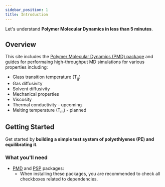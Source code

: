 ```yaml
---
sidebar_position: 1
title: Introduction
---
```


Let's understand **Polymer Molecular Dynamics in less than 5 minutes**.

## Overview

This site includes the [Polymer Molecular Dynamics (PMD) package](/api/overview) and guides for performaing high-throughput MD simulations for various properties including:

- Glass transition temperature (T<sub>g</sub>)
- Gas diffusivity
- Solvent diffusivity
- Mechanical properties
- Viscosity
- Thermal conductivity - upcoming
- Melting temperature (T<sub>m</sub>) - planned

## Getting Started

Get started by **building a simple test system of polyethlyenes (PE) and equilibrating it**.

### What you'll need

- [PMD](https://github.com/Ramprasad-Group/Polymer-Molecular-Dynamics) and [PSP](https://github.com/Ramprasad-Group/PSP) packages:
  - When installing these packages, you are recommended to check all checkboxes related to dependencies.

